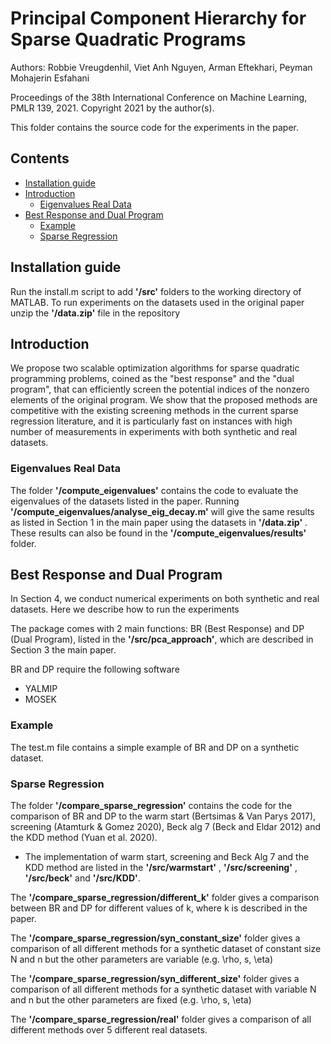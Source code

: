 # Principal Component Hierarchy for Sparse Quadratic Programs
Authors: Robbie Vreugdenhil, Viet Anh Nguyen, Arman Eftekhari, Peyman Mohajerin Esfahani 

Proceedings of the 38th International Conference on Machine Learning, PMLR 139, 2021. Copyright 2021 by the author(s).

This folder contains the source code for the experiments in the paper.

## Contents
- [Installation guide](#Installation-guide)
- [Introduction](#introduction)
  - [Eigenvalues Real Data](#eigenvalues-real-data)
- [Best Response and Dual Program](#BR-and-DP)
  - [Example](#Example)
  - [Sparse Regression](#sparse-regression)


## Installation guide

Run the install.m script to add __'/src'__  folders to the working directory of MATLAB.
To run experiments on the datasets used in the original paper unzip the __'/data.zip'__ file in the repository

## Introduction
We propose two scalable optimization algorithms for sparse quadratic programming problems, coined as the "best response" and the "dual program", that can efficiently screen the potential indices of the nonzero elements of the original program. We show that the proposed methods are competitive with the existing screening methods in the current sparse regression literature, and it is particularly fast on instances with high number of measurements in experiments with both synthetic and real datasets.

### Eigenvalues Real Data

The folder __'/compute_eigenvalues'__ contains the code to evaluate the eigenvalues of the datasets listed in the paper. Running __'/compute_eigenvalues/analyse_eig_decay.m'__ will give the same results as listed in Section 1 in the main paper using the datasets in __'/data.zip'__ . These results can also be found in the  __'/compute_eigenvalues/results'__ folder.

## Best Response and Dual Program

In Section 4, we conduct numerical experiments on both synthetic and real datasets. Here we describe how to run the experiments

The package comes with 2 main functions: BR (Best Response) and DP (Dual Program), listed in the __'/src/pca_approach'__, which are described in Section 3 the main paper. 

BR and DP require the following software
- YALMIP 
- MOSEK 

### Example 

The test.m file contains a simple example of BR and DP on a synthetic dataset.

### Sparse Regression

The folder __'/compare_sparse_regression'__ contains the code for the comparison of BR and DP to the warm start (Bertsimas & Van Parys 2017), screening (Atamturk & Gomez 2020), Beck alg 7 (Beck and Eldar 2012) and the KDD method (Yuan et al. 2020). 

- The implementation of warm start, screening and Beck Alg 7 and the KDD method are listed in the __'/src/warmstart'__ , __'/src/screening'__ , __'/src/beck'__ and __'/src/KDD'__.

The __'/compare_sparse_regression/different_k'__ folder gives a comparison between BR and DP for different values of k, where k is described in the paper. 

The __'/compare_sparse_regression/syn_constant_size'__ folder gives a comparison of all different methods for a synthetic dataset of constant size N and n but the other parameters are variable (e.g. \rho, s, \eta)

The __'/compare_sparse_regression/syn_different_size'__ folder gives a comparison of all different methods for a synthetic dataset with variable N and n but the other parameters are fixed (e.g. \rho, s, \eta)

The __'/compare_sparse_regression/real'__ folder gives a comparison of all different methods over 5 different real datasets. 

